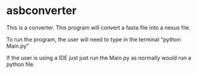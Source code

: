 # asbconverter

This is a converter. This program will convert a fasta file into a nexus file.

To run the program, the user will need to type in the terminal "python Main.py"

If the user is using a IDE just just run the Main.py as normally would run a python file.

